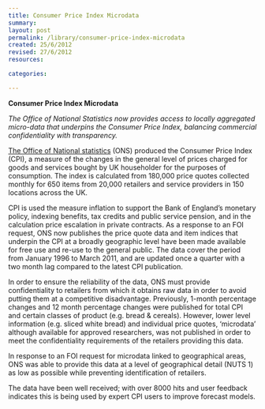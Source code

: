 ```yaml
---
title: Consumer Price Index Microdata
summary: 
layout: post
permalink: /library/consumer-price-index-microdata
created: 25/6/2012
revised: 27/6/2012
resources:

categories:

---
```


<p><strong> Consumer Price Index Microdata</strong></p>
<p><em>The Office of National Statistics now provides access to locally aggregated micro-data that underpins the Consumer Price Index, balancing commercial confidentiality with transparency.</em></p>
<p><a href="http://www.statistics.gov.uk/hub/index.html" rel="nofollow">The Office of National statistics</a> (ONS) produced the Consumer Price Index (CPI), a measure of the changes in the general level of prices charged for goods and services bought by UK householder for the purposes of consumption. The index is calculated from 180,000 price quotes collected monthly for 650 items from 20,000 retailers and service providers in 150 locations across the UK.</p>
<p>CPI is used the measure inflation to support the Bank of England’s monetary policy, indexing benefits, tax credits and public service pension, and in the calculation price escalation in private contracts. As a response to an FOI request, ONS now publishes the price quote data and item indices that underpin the CPI at a broadly geographic level have been made available for free use and re-use to the general public. The data cover the period from January 1996 to March 2011, and are updated once a quarter with a two month lag compared to the latest CPI publication.</p>
<p>In order to ensure the reliability of the data, ONS must provide confidentiality to retailers from which it obtains raw data in order to avoid putting them at a competitive disadvantage. Previously, 1-month percentage changes and 12 month percentage changes were published for total CPI and certain classes of product (e.g. bread &amp; cereals). However, lower level information (e.g. sliced white bread) and individual price quotes, ‘microdata’ although available for approved researchers, was not published in order to meet the confidentiality requirements of the retailers providing this data.</p>
<p>In response to an FOI request for microdata linked to geographical areas, ONS was able to provide this data at a level of geographical detail (NUTS 1) as low as possible while preventing identification of retailers.</p>
<p>The data have been well received; with over 8000 hits and user feedback indicates this is being used by expert CPI users to improve forecast models.</p>
